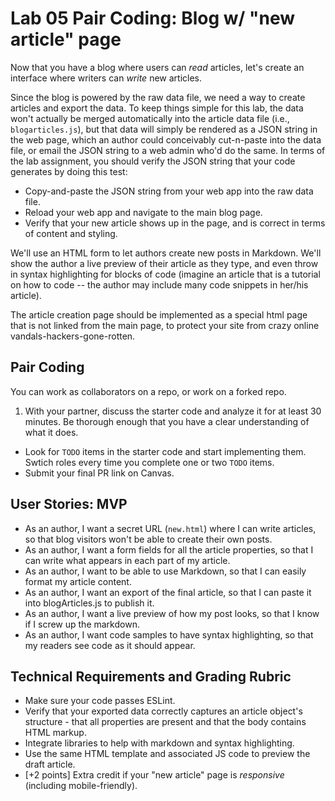 # Lab 05 Pair Coding: Blog w/ "new article" page

Now that you have a blog where users can *read* articles, let's create an interface where writers can *write* new articles.

Since the blog is powered by the raw data file, we need a way to create articles and export the data. To keep things simple for this lab, the data won't actually be merged automatically into the article data file (i.e., `blogarticles.js`), but that data will simply be rendered as a JSON string in the web page, which an author could conceivably cut-n-paste into the data file, or email the JSON string to a web admin who'd do the same. In terms of the lab assignment, you should verify the JSON string that your code generates by doing this test:<br>
- Copy-and-paste the JSON string from your web app into the raw data file.
- Reload your web app and navigate to the main blog page.
- Verify that your new article shows up in the page, and is correct in terms of content and styling.

We'll use an HTML form to let authors create new posts in Markdown. We'll show the author a live preview of their article as they type, and even throw in syntax highlighting for blocks of code (imagine an article that is a tutorial on how to code -- the author may include many code snippets in her/his article).

The article creation page should be implemented as a special html page that is not linked from the main page, to protect your site from crazy online vandals-hackers-gone-rotten.

## Pair Coding
You can work as collaborators on a repo, or work on a forked repo.
1. With your partner, discuss the starter code and analyze it for at least 30 minutes. Be thorough enough that you have a clear understanding of what it does.
- Look for `TODO` items in the starter code and start implementing them. Swtich roles every time you complete one or two `TODO` items.
- Submit your final PR link on Canvas.

## User Stories: MVP
- As an author, I want a secret URL (`new.html`) where I can write articles, so that blog visitors won't be able to create their own posts.
- As an author, I want a form fields for all the article properties, so that I can write what appears in each part of my article.
- As an author, I want to be able to use Markdown, so that I can easily format my article content.
- As an author, I want an export of the final article, so that I can paste it into blogArticles.js to publish it.
- As an author, I want a live preview of how my post looks, so that I know if I screw up the markdown.
- As an author, I want code samples to have syntax highlighting, so that my readers see code as it should appear.

## Technical Requirements and Grading Rubric
- Make sure your code passes ESLint.
- Verify that your exported data correctly captures an article object's structure - that all properties are present and that the body contains HTML markup.
- Integrate libraries to help with markdown and syntax highlighting.
- Use the same HTML template and associated JS code to preview the draft article.
- [+2 points] Extra credit if your "new article" page is *responsive* (including mobile-friendly).
